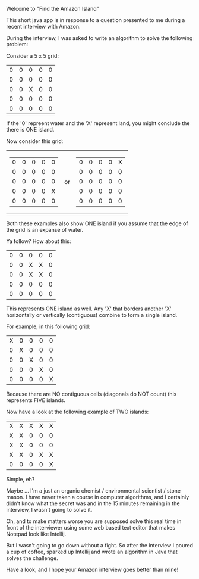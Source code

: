 Welcome to "Find the Amazon Island"

This short java app is in response to a question presented to me during a recent interview with Amazon.

During the interview, I was asked to write an algorithm to solve the following problem:

Consider a 5 x 5 grid:

<table>
<tbody>
<tr>
<td>0</td>
<td>0</td>
<td>0</td>
<td>0</td>
<td>0</td>
</tr>
<tr>
<td>0</td>
<td>0</td>
<td>0</td>
<td>0</td>
<td>0</td>
</tr>
<tr>
<td>0</td>
<td>0</td>
<td>X</td>
<td>0</td>
<td>0</td>
</tr>
<tr>
<td>0</td>
<td>0</td>
<td>0</td>
<td>0</td>
<td>0</td>
</tr>
<tr>
<td>0</td>
<td>0</td>
<td>0</td>
<td>0</td>
<td>0</td>
</tr>
</tbody>
</table>

If  the '0' repreent water and the 'X' represent land, you might conclude the there is ONE island.

Now consider this grid:

<table>
<tbody>
	<tr>
	<td>
		<table>
		<tbody>
		<tr>
		<td>0</td>
		<td>0</td>
		<td>0</td>
		<td>0</td>
		<td>0</td>
		</tr>
		<tr>
		<td>0</td>
		<td>0</td>
		<td>0</td>
		<td>0</td>
		<td>0</td>
		</tr>
		<tr>
		<td>0</td>
		<td>0</td>
		<td>0</td>
		<td>0</td>
		<td>0</td>
		</tr>
		<tr>
		<td>0</td>
		<td>0</td>
		<td>0</td>
		<td>0</td>
		<td>X</td>
		</tr>
		<tr>
		<td>0</td>
		<td>0</td>
		<td>0</td>
		<td>0</td>
		<td>0</td>
		</tr>
		</tbody>
		</table>
	</td>
	<td>
	or
	</td>
	<td>
    		<table>
    		<tbody>
    		<tr>
    		<td>0</td>
    		<td>0</td>
    		<td>0</td>
    		<td>0</td>
    		<td>X</td>
    		</tr>
    		<tr>
    		<td>0</td>
    		<td>0</td>
    		<td>0</td>
    		<td>0</td>
    		<td>0</td>
    		</tr>
    		<tr>
    		<td>0</td>
    		<td>0</td>
    		<td>0</td>
    		<td>0</td>
    		<td>0</td>
    		</tr>
    		<tr>
    		<td>0</td>
    		<td>0</td>
    		<td>0</td>
    		<td>0</td>
    		<td>0</td>
    		</tr>
    		<tr>
    		<td>0</td>
    		<td>0</td>
    		<td>0</td>
    		<td>0</td>
    		<td>0</td>
    		</tr>
    		</tbody>
    		</table>
    	</td>
	<tr>

</tbody>
</table>

Both these examples also show ONE island if you assume that the edge of the grid is an expanse of water.

Ya follow? How about this:

<table>
<tbody>
<tr>
<td>0</td>
<td>0</td>
<td>0</td>
<td>0</td>
<td>0</td>
</tr>
<tr>
<td>0</td>
<td>0</td>
<td>X</td>
<td>X</td>
<td>0</td>
</tr>
<tr>
<td>0</td>
<td>0</td>
<td>X</td>
<td>X</td>
<td>0</td>
</tr>
<tr>
<td>0</td>
<td>0</td>
<td>0</td>
<td>0</td>
<td>0</td>
</tr>
<tr>
<td>0</td>
<td>0</td>
<td>0</td>
<td>0</td>
<td>0</td>
</tr>
</tbody>
</table>

This represents ONE island as well.  Any 'X' that borders another 'X' horizontally or vertically (contiguous) combine to form a single island.

For example, in this following grid:

<table>
<tbody>
<tr>
<td>X</td>
<td>0</td>
<td>0</td>
<td>0</td>
<td>0</td>
</tr>
<tr>
<td>0</td>
<td>X</td>
<td>0</td>
<td>0</td>
<td>0</td>
</tr>
<tr>
<td>0</td>
<td>0</td>
<td>X</td>
<td>0</td>
<td>0</td>
</tr>
<tr>
<td>0</td>
<td>0</td>
<td>0</td>
<td>X</td>
<td>0</td>
</tr>
<tr>
<td>0</td>
<td>0</td>
<td>0</td>
<td>0</td>
<td>X</td>
</tr>
</tbody>
</table>

Because there are NO contiguous cells (diagonals do NOT count) this represents FIVE islands.


Now have a look at the following example of TWO islands:

<table>
<tbody>
<tr>
<td>X</td>
<td>X</td>
<td>X</td>
<td>X</td>
<td>X</td>
</tr>
<tr>
<td>X</td>
<td>X</td>
<td>0</td>
<td>0</td>
<td>0</td>
</tr>
<tr>
<td>X</td>
<td>X</td>
<td>0</td>
<td>0</td>
<td>0</td>
</tr>
<tr>
<td>X</td>
<td>X</td>
<td>0</td>
<td>X</td>
<td>X</td>
</tr>
<tr>
<td>0</td>
<td>0</td>
<td>0</td>
<td>0</td>
<td>X</td>
</tr>
</tbody>
</table>

Simple, eh?

Maybe ... I'm a just an organic chemist / environmental scientist / stone mason.   I have never taken a course in computer algorithms, and I certainly didn't know what the secret was and in the 15 minutes remaining in the interview, I wasn't going to solve it.

Oh, and to make matters worse you are supposed solve this real time in front of the interviewer using some web based text editor that makes Notepad look like Intellij.

But I wasn't going to go down without a fight.  So after the interview I poured a cup of coffee, sparked up Intellij and wrote an algorithm in Java that solves the challenge.

Have a look, and I hope your Amazon interview goes better than mine!




